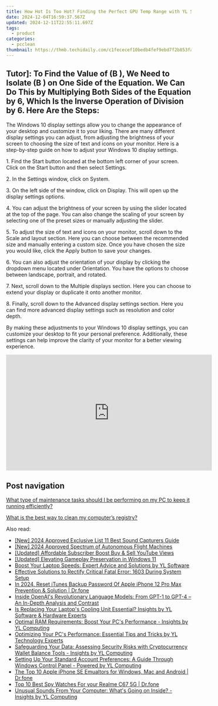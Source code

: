 ```yaml
---
title: How Hot Is Too Hot? Finding the Perfect GPU Temp Range with YL Software Tips
date: 2024-12-04T16:59:37.567Z
updated: 2024-12-11T22:55:11.697Z
tags:
  - product
categories:
  - pcclean
thumbnail: https://thmb.techidaily.com/c1fececef10bedb4fef9ebd7f2b853faa68d2a84ac1f20b42c3b2db4cf801728.png
---
```


## Tutor]: To Find the Value of \(B \), We Need to Isolate \(B \) on One Side of the Equation. We Can Do This by Multiplying Both Sides of the Equation by 6, Which Is the Inverse Operation of Division by 6. Here Are the Steps:

The Windows 10 display settings allow you to change the appearance of your desktop and customize it to your liking. There are many different display settings you can adjust, from adjusting the brightness of your screen to choosing the size of text and icons on your monitor. Here is a step-by-step guide on how to adjust your Windows 10 display settings. 

1\. Find the Start button located at the bottom left corner of your screen. Click on the Start button and then select Settings.

2\. In the Settings window, click on System.

3\. On the left side of the window, click on Display. This will open up the display settings options. 

4\. You can adjust the brightness of your screen by using the slider located at the top of the page. You can also change the scaling of your screen by selecting one of the preset sizes or manually adjusting the slider.

5\. To adjust the size of text and icons on your monitor, scroll down to the Scale and layout section. Here you can choose between the recommended size and manually entering a custom size. Once you have chosen the size you would like, click the Apply button to save your changes.

6\. You can also adjust the orientation of your display by clicking the dropdown menu located under Orientation. You have the options to choose between landscape, portrait, and rotated.

7\. Next, scroll down to the Multiple displays section. Here you can choose to extend your display or duplicate it onto another monitor.

8\. Finally, scroll down to the Advanced display settings section. Here you can find more advanced display settings such as resolution and color depth. 

By making these adjustments to your Windows 10 display settings, you can customize your desktop to fit your personal preference. Additionally, these settings can help improve the clarity of your monitor for a better viewing experience.

<!-- affiliate ads begin -->
<iframe width="560" height="315" src="https://www.youtube.com/embed/l4R7_qNIQvY?si=2zJOPfEcm6_3udzn" title="YouTube video player" frameborder="0" allow="accelerometer; autoplay; clipboard-write; encrypted-media; gyroscope; picture-in-picture; web-share" referrerpolicy="strict-origin-when-cross-origin" allowfullscreen></iframe>
<!-- affiliate ads end -->

## Post navigation

[What type of maintenance tasks should I be performing on my PC to keep it running efficiently?](https://tools.techidaily.com/pcclean/products/)

[What is the best way to clean my computer’s registry?](https://tools.techidaily.com/pcclean/products/)

<ins class="adsbygoogle"
     style="display:block"
     data-ad-format="autorelaxed"
     data-ad-client="ca-pub-7571918770474297"
     data-ad-slot="1223367746"></ins>

<ins class="adsbygoogle"
     style="display:block"
     data-ad-client="ca-pub-7571918770474297"
     data-ad-slot="8358498916"
     data-ad-format="auto"
     data-full-width-responsive="true"></ins>

<span class="atpl-alsoreadstyle">Also read:</span>
<div><ul>
<li><a href="https://screen-sharing-recording.techidaily.com/new-2024-approved-exclusive-list-11-best-sound-capturers-guide/"><u>[New] 2024 Approved Exclusive List 11 Best Sound Capturers Guide</u></a></li>
<li><a href="https://fox-access.techidaily.com/new-2024-approved-spectrum-of-autonomous-flight-machines/"><u>[New] 2024 Approved Spectrum of Autonomous Flight Machines</u></a></li>
<li><a href="https://youtube-lab.techidaily.com/ed-affordable-subscriber-boost-buy-and-sell-youtube-views/"><u>[Updated] Affordable Subscriber Boost Buy & Sell YouTube Views</u></a></li>
<li><a href="https://desktop-recording.techidaily.com/updated-elevating-gameplay-preservation-in-windows-11/"><u>[Updated] Elevating Gameplay Preservation in Windows 11</u></a></li>
<li><a href="https://discover-able.techidaily.com/boost-your-laptop-speeds-expert-advice-and-solutions-by-yl-software/"><u>Boost Your Laptop Speeds: Expert Advice and Solutions by YL Software</u></a></li>
<li><a href="https://win-howtos.techidaily.com/effective-solutions-to-rectify-critical-fatal-error-1603-during-system-setup/"><u>Effective Solutions to Rectify Critical Fatal Error: 1603 During System Setup</u></a></li>
<li><a href="https://iphone-unlock.techidaily.com/in-2024-reset-itunes-backup-password-of-apple-iphone-12-pro-max-prevention-and-solution-drfone-by-drfone-ios/"><u>In 2024, Reset iTunes Backup Password Of Apple iPhone 12 Pro Max Prevention & Solution | Dr.fone</u></a></li>
<li><a href="https://tech-revival.techidaily.com/inside-openais-revolutionary-language-models-from-gpt-1-to-gpt-4-an-in-depth-analysis-and-contrast/"><u>Inside OpenAI's Revolutionary Language Models: From GPT-1 to GPT-4 – An In-Depth Analysis and Contrast</u></a></li>
<li><a href="https://discover-able.techidaily.com/is-replacing-your-laptops-cooling-unit-essential-insights-by-yl-software-and-hardware-experts/"><u>Is Replacing Your Laptop's Cooling Unit Essential? Insights by YL Software & Hardware Experts</u></a></li>
<li><a href="https://discover-able.techidaily.com/optimal-ram-requirements-boost-your-pcs-performance-insights-by-yl-computing/"><u>Optimal RAM Requirements: Boost Your PC's Performance - Insights by YL Computing</u></a></li>
<li><a href="https://discover-able.techidaily.com/optimizing-your-pcs-performance-essential-tips-and-tricks-by-yl-technology-experts/"><u>Optimizing Your PC's Performance: Essential Tips and Tricks by YL Technology Experts</u></a></li>
<li><a href="https://discover-able.techidaily.com/safeguarding-your-data-assessing-security-risks-with-cryptocurrency-wallet-balance-tools-insights-by-yl-computing/"><u>Safeguarding Your Data: Assessing Security Risks with Cryptocurrency Wallet Balance Tools - Insights by YL Computing</u></a></li>
<li><a href="https://discover-able.techidaily.com/setting-up-your-standard-account-preferences-a-guide-through-windows-control-panel-powered-by-yl-computing/"><u>Setting Up Your Standard Account Preferences: A Guide Through Windows Control Panel - Powered by YL Computing</u></a></li>
<li><a href="https://screen-mirror.techidaily.com/the-top-10-apple-iphone-se-emualtors-for-windows-mac-and-android-drfone-by-drfone-ios/"><u>The Top 10 Apple iPhone SE Emualtors for Windows, Mac and Android | Dr.fone</u></a></li>
<li><a href="https://android-location-track.techidaily.com/top-10-best-spy-watches-for-your-realme-c67-5g-drfone-by-drfone-virtual-android/"><u>Top 10 Best Spy Watches For your Realme C67 5G | Dr.fone</u></a></li>
<li><a href="https://discover-able.techidaily.com/unusual-sounds-from-your-computer-whats-going-on-inside-insights-by-yl-computing/"><u>Unusual Sounds From Your Computer: What's Going on Inside? - Insights by YL Computing</u></a></li>
</ul></div>

